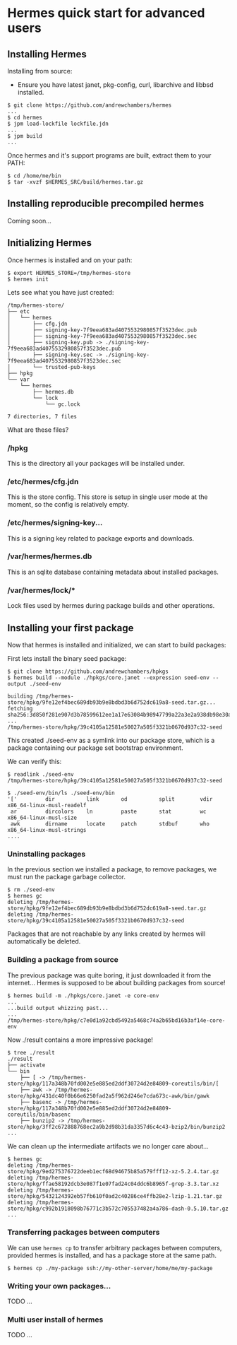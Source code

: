# Hermes quick start for advanced users

## Installing Hermes

Installing from source:

- Ensure you have latest janet, pkg-config, curl, libarchive and libbsd installed.

```
$ git clone https://github.com/andrewchambers/hermes
...
$ cd hermes
$ jpm load-lockfile lockfile.jdn
...
$ jpm build
...
```

Once hermes and it's support programs are built, extract them to your PATH:

```
$ cd /home/me/bin
$ tar -xvzf $HERMES_SRC/build/hermes.tar.gz
```

## Installing reproducible precompiled hermes

Coming soon...

## Initializing Hermes

Once hermes is installed and on your path:


```
$ export HERMES_STORE=/tmp/hermes-store
$ hermes init 
```

Lets see what you have just created:

```
/tmp/hermes-store/
├── etc
│   └── hermes
│       ├── cfg.jdn
│       ├── signing-key-7f9eea683ad4075532980857f3523dec.pub
│       ├── signing-key-7f9eea683ad4075532980857f3523dec.sec
│       ├── signing-key.pub -> ./signing-key-7f9eea683ad4075532980857f3523dec.pub
│       ├── signing-key.sec -> ./signing-key-7f9eea683ad4075532980857f3523dec.sec
│       └── trusted-pub-keys
├── hpkg
└── var
    └── hermes
        ├── hermes.db
        └── lock
            └── gc.lock

7 directories, 7 files
```

What are these files?

### /hpkg

This is the directory all your packages will be installed under.

### /etc/hermes/cfg.jdn

This is the store config. This store is setup in single user mode at the moment, so the 
config is relatively empty.

### /etc/hermes/signing-key...

This is a signing key related to package exports and downloads.

### /var/hermes/hermes.db

This is an sqlite database containing metadata about installed packages.

### /var/hermes/lock/*

Lock files used by hermes during package builds and other operations.


## Installing your first package

Now that hermes is installed and initialized, we can start to build packages:

First lets install the binary seed package:
```
$ git clone https://github.com/andrewchambers/hpkgs
$ hermes build --module ./hpkgs/core.janet --expression seed-env --output ./seed-env

building /tmp/hermes-store/hpkg/9fe12ef4bec689db93b9e8bdbd3b6d752dc619a8-seed.tar.gz...
fetching sha256:3d850f281e907d3b78599612ee1a17e63084b98947799a22a3e2a938db98e30a...
...
/tmp/hermes-store/hpkg/39c4105a12581e50027a505f3321b0670d937c32-seed
```

This created ./seed-env as a symlink into our package store, which is a package containing our 
package set bootstrap environment.

We can verify this:

```
$ readlink ./seed-env
/tmp/hermes-store/hpkg/39c4105a12581e50027a505f3321b0670d937c32-seed

$ ./seed-env/bin/ls ./seed-env/bin
'['         dir          link       od          split        vdir                           x86_64-linux-musl-readelf
 ar         dircolors    ln         paste       stat         wc                             x86_64-linux-musl-size
 awk        dirname      locate     patch       stdbuf       who                            x86_64-linux-musl-strings
....
```

### Uninstalling packages

In the previous section we installed a package, to remove packages, we must run the package garbage collector.

```
$ rm ./seed-env
$ hermes gc
deleting /tmp/hermes-store/hpkg/9fe12ef4bec689db93b9e8bdbd3b6d752dc619a8-seed.tar.gz
deleting /tmp/hermes-store/hpkg/39c4105a12581e50027a505f3321b0670d937c32-seed
```

Packages that are not reachable by any links created by hermes will automatically be deleted.

### Building a package from source

The previous package was quite boring, it just downloaded it from the internet... Hermes is supposed to be about building
packages from source!

```
$ hermes build -m ./hpkgs/core.janet -e core-env
...
...build output whizzing past...
...
/tmp/hermes-store/hpkg/c7e0d1a92cbd5492a5468c74a2b65bd16b3af14e-core-env
```

Now ./result contains a more impressive package!

```
$ tree ./result
./result
├── activate
└── bin
    ├── [ -> /tmp/hermes-store/hpkg/117a348b70fd002e5e885ed2ddf30724d2e84809-coreutils/bin/[
    ├── awk -> /tmp/hermes-store/hpkg/431dc40f0b66e6250fad2a5f962d246e7cda673c-awk/bin/gawk
    ├── basenc -> /tmp/hermes-store/hpkg/117a348b70fd002e5e885ed2ddf30724d2e84809-coreutils/bin/basenc
    ├── bunzip2 -> /tmp/hermes-store/hpkg/3ff2c672888768ec2a9b2d98b31da3357d6c4c43-bzip2/bin/bunzip2
...
```

We can clean up the intermediate artifacts we no longer care about...

```
$ hermes gc
deleting /tmp/hermes-store/hpkg/9ed275376722deeb1ecf68d94675b85a579fff12-xz-5.2.4.tar.gz
deleting /tmp/hermes-store/hpkg/ffae58192dcb3e087f1e07fad24c04ddc6b8965f-grep-3.3.tar.xz
deleting /tmp/hermes-store/hpkg/5432124392eb57fb610f0ad2c40286ce4ffb28e2-lzip-1.21.tar.gz
deleting /tmp/hermes-store/hpkg/c992b1918098b76771c3b572c705537482a4a786-dash-0.5.10.tar.gz
...
```

### Transferring packages between computers

We can use ```hermes cp``` to transfer arbitrary packages between computers, provided hermes is installed, 
and has a package store at the same path.

```
$ hermes cp ./my-package ssh://my-other-server/home/me/my-package
```

### Writing your own packages...

TODO ...

### Multi user install of hermes

TODO ...

